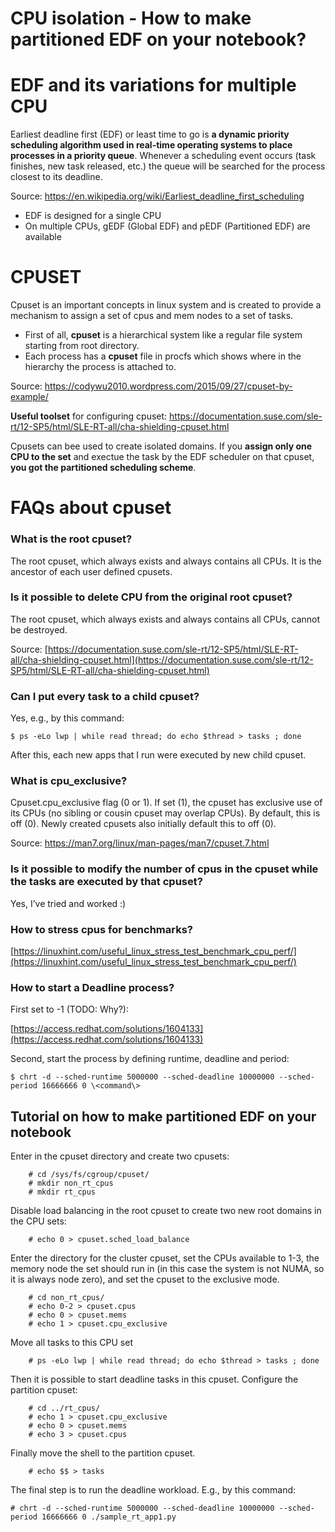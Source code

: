 # CPU isolation - How to make partitioned EDF on your notebook?

# EDF and its variations for multiple CPU
Earliest deadline first (EDF) or least time to go is **a dynamic priority scheduling algorithm used in real-time operating systems to place processes in a priority queue**. Whenever a scheduling event occurs (task finishes, new task released, etc.) the queue will be searched for the process closest to its deadline.

Source: 
https://en.wikipedia.org/wiki/Earliest_deadline_first_scheduling

- EDF is designed for a single CPU
- On multiple CPUs, gEDF (Global EDF) and pEDF (Partitioned EDF) are available

# CPUSET
Cpuset is an important concepts in linux system and is created to provide a mechanism to assign a set of cpus and mem nodes to a set of tasks. 

- First of all, **cpuset** is a hierarchical system like a regular file system starting from root directory.
- Each process has a **cpuset** file in procfs which shows where in the hierarchy the process is attached to.

Source: https://codywu2010.wordpress.com/2015/09/27/cpuset-by-example/

**Useful toolset** for configuring cpuset:
https://documentation.suse.com/sle-rt/12-SP5/html/SLE-RT-all/cha-shielding-cpuset.html

Cpusets can bee used to create isolated domains. If you **assign only one CPU to the set** and exectue the task by the EDF scheduler on that cpuset, **you got the partitioned scheduling scheme**.


# FAQs about cpuset

### What is the root cpuset?

The root cpuset, which always exists and always contains all CPUs. It is the ancestor of each user defined cpusets.

### Is it possible to delete CPU from the original root cpuset?

The root cpuset, which always exists and always contains all CPUs, cannot be destroyed.

Source: [https://documentation.suse.com/sle-rt/12-SP5/html/SLE-RT-all/cha-shielding-cpuset.html](https://documentation.suse.com/sle-rt/12-SP5/html/SLE-RT-all/cha-shielding-cpuset.html)

### Can I put every task to a child cpuset?


Yes, e.g., by this command:
```
$ ps -eLo lwp | while read thread; do echo $thread > tasks ; done
```

After this, each new apps that I run were executed by new child cpuset.

### What is cpu_exclusive?

Cpuset.cpu_exclusive flag (0 or 1).  If set (1), the cpuset has exclusive use  of its CPUs (no sibling or cousin cpuset may overlap          CPUs).  By default, this is off (0).  Newly created               cpusets also initially default this to off (0).

Source: https://man7.org/linux/man-pages/man7/cpuset.7.html

### Is it possible to modify the number of cpus in the cpuset while the tasks are executed by that cpuset?

  Yes, I’ve tried and worked :)
 

### How to stress cpus for benchmarks?

[https://linuxhint.com/useful_linux_stress_test_benchmark_cpu_perf/](https://linuxhint.com/useful_linux_stress_test_benchmark_cpu_perf/)

  

### How to start a Deadline process?

  

First set to -1 (TODO: Why?):

[https://access.redhat.com/solutions/1604133](https://access.redhat.com/solutions/1604133)

Second, start the process by defining runtime, deadline and period:

```
$ chrt -d --sched-runtime 5000000 --sched-deadline 10000000 --sched-period 16666666 0 \<command\>
```

## Tutorial on how to make partitioned EDF on your notebook

Enter in the cpuset directory and create two cpusets:
```
    # cd /sys/fs/cgroup/cpuset/
    # mkdir non_rt_cpus
    # mkdir rt_cpus
```
Disable load balancing in the root cpuset to create two new root domains in the CPU sets:
```
    # echo 0 > cpuset.sched_load_balance
```
Enter the directory for the cluster cpuset, set the CPUs available to 1-3, the memory node the set should run in (in this case the system is not NUMA, so it is always node zero), and set the cpuset to the exclusive mode.
```
    # cd non_rt_cpus/
    # echo 0-2 > cpuset.cpus
    # echo 0 > cpuset.mems
    # echo 1 > cpuset.cpu_exclusive 
```
Move all tasks to this CPU set
```
    # ps -eLo lwp | while read thread; do echo $thread > tasks ; done
```
Then it is possible to start deadline tasks in this cpuset.
Configure the partition cpuset:
```
    # cd ../rt_cpus/
    # echo 1 > cpuset.cpu_exclusive 
    # echo 0 > cpuset.mems 
    # echo 3 > cpuset.cpus
```
Finally move the shell to the partition cpuset.
```
    # echo $$ > tasks 
```
The final step is to run the deadline workload. E.g., by this command:
```
# chrt -d --sched-runtime 5000000 --sched-deadline 10000000 --sched-period 16666666 0 ./sample_rt_app1.py
```
